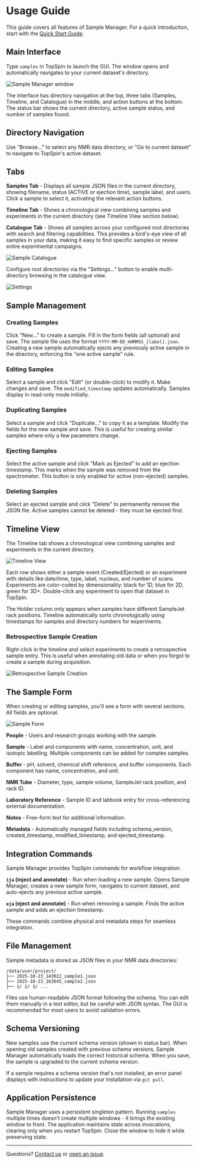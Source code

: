 # Usage Guide

This guide covers all features of Sample Manager. For a quick introduction, start with the [Quick Start Guide](getting-started/quickstart.md).

## Main Interface

Type `samples` in TopSpin to launch the GUI. The window opens and automatically navigates to your current dataset's directory.

![Sample Manager window](images/sample-catalogue.png)

The interface has directory navigation at the top, three tabs (Samples, Timeline, and Catalogue) in the middle, and action buttons at the bottom. The status bar shows the current directory, active sample status, and number of samples found.

## Directory Navigation

Use "Browse..." to select any NMR data directory, or "Go to current dataset" to navigate to TopSpin's active dataset.

## Tabs

**Samples Tab** - Displays all sample JSON files in the current directory, showing filename, status (ACTIVE or ejection time), sample label, and users. Click a sample to select it, activating the relevant action buttons.

**Timeline Tab** - Shows a chronological view combining samples and experiments in the current directory (see Timeline View section below).

**Catalogue Tab** - Shows all samples across your configured root directories with search and filtering capabilities. This provides a bird's-eye view of all samples in your data, making it easy to find specific samples or review entire experimental campaigns.

![Sample Catalogue](images/sample-catalogue.png)

Configure root directories via the "Settings..." button to enable multi-directory browsing in the catalogue view.

![Settings](images/settings-root-directories.png)

## Sample Management

### Creating Samples

Click "New..." to create a sample. Fill in the form fields (all optional) and save. The sample file uses the format `YYYY-MM-DD_HHMMSS_[label].json`. Creating a new sample automatically ejects any previously active sample in the directory, enforcing the "one active sample" rule.

### Editing Samples

Select a sample and click "Edit" (or double-click) to modify it. Make changes and save. The `modified_timestamp` updates automatically. Samples display in read-only mode initially.

### Duplicating Samples

Select a sample and click "Duplicate..." to copy it as a template. Modify the fields for the new sample and save. This is useful for creating similar samples where only a few parameters change.

### Ejecting Samples

Select the active sample and click "Mark as Ejected" to add an ejection timestamp. This marks when the sample was removed from the spectrometer. This button is only enabled for active (non-ejected) samples.

### Deleting Samples

Select an ejected sample and click "Delete" to permanently remove the JSON file. Active samples cannot be deleted - they must be ejected first.

## Timeline View

The Timeline tab shows a chronological view combining samples and experiments in the current directory.

![Timeline View](images/timeline.png)

Each row shows either a sample event (Created/Ejected) or an experiment with details like date/time, type, label, nucleus, and number of scans. Experiments are color-coded by dimensionality: black for 1D, blue for 2D, green for 3D+. Double-click any experiment to open that dataset in TopSpin.

The Holder column only appears when samples have different SampleJet rack positions. Timeline automatically sorts chronologically using timestamps for samples and directory numbers for experiments.

### Retrospective Sample Creation

Right-click in the timeline and select experiments to create a retrospective sample entry. This is useful when annotating old data or when you forgot to create a sample during acquisition.

![Retrospective Sample Creation](images/retrospective-sample-creation.png)

## The Sample Form

When creating or editing samples, you'll see a form with several sections. All fields are optional.

![Sample Form](images/editing-sample-buffer.png)

**People** - Users and research groups working with the sample.

**Sample** - Label and components with name, concentration, unit, and isotopic labelling. Multiple components can be added for complex samples.

**Buffer** - pH, solvent, chemical shift reference, and buffer components. Each component has name, concentration, and unit.

**NMR Tube** - Diameter, type, sample volume, SampleJet rack position, and rack ID.

**Laboratory Reference** - Sample ID and labbook entry for cross-referencing external documentation.

**Notes** - Free-form text for additional information.

**Metadata** - Automatically managed fields including schema_version, created_timestamp, modified_timestamp, and ejected_timestamp.

## Integration Commands

Sample Manager provides TopSpin commands for workflow integration:

**`ija` (inject and annotate)** - Run when loading a new sample. Opens Sample Manager, creates a new sample form, navigates to current dataset, and auto-ejects any previous active sample.

**`eja` (eject and annotate)** - Run when removing a sample. Finds the active sample and adds an ejection timestamp.

These commands combine physical and metadata steps for seamless integration.

## File Management

Sample metadata is stored as JSON files in your NMR data directories:

```
/data/user/project/
├── 2025-10-23_143022_sample1.json
├── 2025-10-23_163045_sample2.json
├── 1/ 2/ 3/ ...
```

Files use human-readable JSON format following the schema. You can edit them manually in a text editor, but be careful with JSON syntax. The GUI is recommended for most users to avoid validation errors.

## Schema Versioning

New samples use the current schema version (shown in status bar). When opening old samples created with previous schema versions, Sample Manager automatically loads the correct historical schema. When you save, the sample is upgraded to the current schema version.

If a sample requires a schema version that's not installed, an error panel displays with instructions to update your installation via `git pull`.

## Application Persistence

Sample Manager uses a persistent singleton pattern. Running `samples` multiple times doesn't create multiple windows - it brings the existing window to front. The application maintains state across invocations, clearing only when you restart TopSpin. Close the window to hide it while preserving state.

---

Questions? [Contact us](mailto:c.waudby@ucl.ac.uk) or [open an issue](https://github.com/waudbygroup/topspin-samples/issues).
